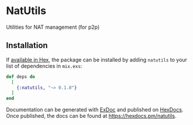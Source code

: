 # NatUtils

Utilities for NAT management (for p2p)

## Installation

If [available in Hex](https://hex.pm/docs/publish), the package can be installed
by adding `natutils` to your list of dependencies in `mix.exs`:

```elixir
def deps do
  [
    {:natutils, "~> 0.1.0"}
  ]
end
```

Documentation can be generated with [ExDoc](https://github.com/elixir-lang/ex_doc)
and published on [HexDocs](https://hexdocs.pm). Once published, the docs can
be found at <https://hexdocs.pm/natutils>.

